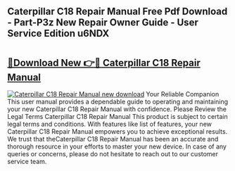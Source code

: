 ## Caterpillar C18 Repair Manual Free Pdf Download - Part-P3z New Repair Owner Guide - User Service Edition u6NDX

# <h2><a href="http://bc79871.oget.top/?id=Caterpillar+C18+Repair+Manual">🔗Download New 👉🔴 Caterpillar C18 Repair Manual</a></h2>

[![Caterpillar C18 Repair Manual new download](https://i.imgur.com/5g1atiW.png)](http://bc79871.oget.top/?id=Caterpillar+C18+Repair+Manual)
Your Reliable Companion This user manual provides a dependable guide to operating and maintaining your new Caterpillar C18 Repair Manual with confidence. Please Review the Legal Terms Caterpillar C18 Repair Manual This product is subject to certain legal terms and conditions. With features like list of features, your new Caterpillar C18 Repair Manual empowers you to achieve exceptional results. We trust that theCaterpillar C18 Repair Manual has been an accurate and thorough resource in your efforts to master your new device. In case of any queries or concerns, please do not hesitate to reach out to our customer service team.
